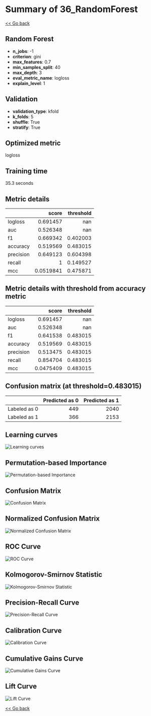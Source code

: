# Summary of 36_RandomForest

[<< Go back](../README.md)


## Random Forest
- **n_jobs**: -1
- **criterion**: gini
- **max_features**: 0.7
- **min_samples_split**: 40
- **max_depth**: 3
- **eval_metric_name**: logloss
- **explain_level**: 1

## Validation
 - **validation_type**: kfold
 - **k_folds**: 5
 - **shuffle**: True
 - **stratify**: True

## Optimized metric
logloss

## Training time

35.3 seconds

## Metric details
|           |     score |   threshold |
|:----------|----------:|------------:|
| logloss   | 0.691457  |  nan        |
| auc       | 0.526348  |  nan        |
| f1        | 0.669342  |    0.402003 |
| accuracy  | 0.519569  |    0.483015 |
| precision | 0.649123  |    0.604398 |
| recall    | 1         |    0.149527 |
| mcc       | 0.0519841 |    0.475871 |


## Metric details with threshold from accuracy metric
|           |     score |   threshold |
|:----------|----------:|------------:|
| logloss   | 0.691457  |  nan        |
| auc       | 0.526348  |  nan        |
| f1        | 0.641538  |    0.483015 |
| accuracy  | 0.519569  |    0.483015 |
| precision | 0.513475  |    0.483015 |
| recall    | 0.854704  |    0.483015 |
| mcc       | 0.0475409 |    0.483015 |


## Confusion matrix (at threshold=0.483015)
|              |   Predicted as 0 |   Predicted as 1 |
|:-------------|-----------------:|-----------------:|
| Labeled as 0 |              449 |             2040 |
| Labeled as 1 |              366 |             2153 |

## Learning curves
![Learning curves](learning_curves.png)

## Permutation-based Importance
![Permutation-based Importance](permutation_importance.png)
## Confusion Matrix

![Confusion Matrix](confusion_matrix.png)


## Normalized Confusion Matrix

![Normalized Confusion Matrix](confusion_matrix_normalized.png)


## ROC Curve

![ROC Curve](roc_curve.png)


## Kolmogorov-Smirnov Statistic

![Kolmogorov-Smirnov Statistic](ks_statistic.png)


## Precision-Recall Curve

![Precision-Recall Curve](precision_recall_curve.png)


## Calibration Curve

![Calibration Curve](calibration_curve_curve.png)


## Cumulative Gains Curve

![Cumulative Gains Curve](cumulative_gains_curve.png)


## Lift Curve

![Lift Curve](lift_curve.png)



[<< Go back](../README.md)
